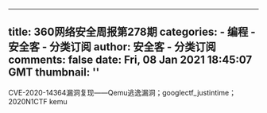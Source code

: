 
---
title: 360网络安全周报第278期
categories: 
    - 编程
    - 安全客 - 分类订阅
author: 安全客 - 分类订阅
comments: false
date: Fri, 08 Jan 2021 18:45:07 GMT
thumbnail: ''
---

<div>   
CVE-2020-14364漏洞复现——Qemu逃逸漏洞；googlectf_justintime；2020N1CTF kemu  
</div>
            